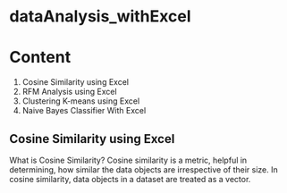 # dataAnalysis_withExcel
# Content
1. Cosine Similarity using Excel
2. RFM Analysis using Excel
3. Clustering K-means using Excel
4. Naive Bayes Classifier With Excel

## Cosine Similarity using Excel
What is Cosine Similarity? Cosine similarity is a metric, helpful in determining, how similar the data objects are irrespective of their size. In cosine similarity, data objects in a dataset are treated as a vector. 
